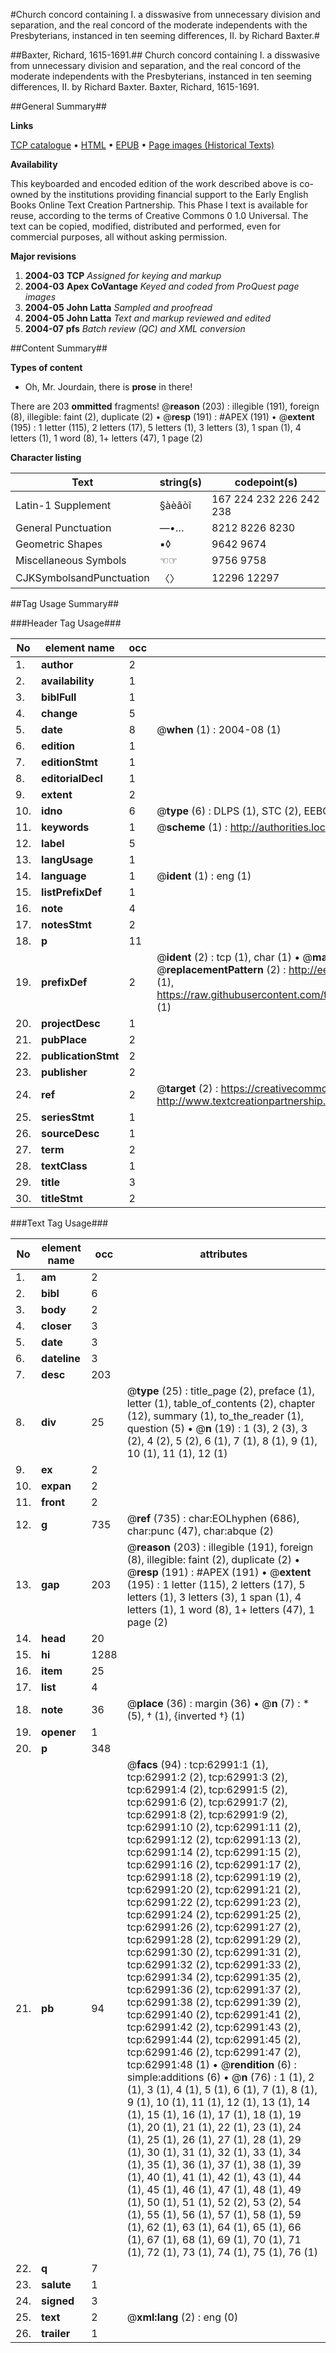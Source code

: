 #Church concord containing I. a disswasive from unnecessary division and separation, and the real concord of the moderate independents with the Presbyterians, instanced in ten seeming differences, II. by Richard Baxter.#

##Baxter, Richard, 1615-1691.##
Church concord containing I. a disswasive from unnecessary division and separation, and the real concord of the moderate independents with the Presbyterians, instanced in ten seeming differences, II. by Richard Baxter.
Baxter, Richard, 1615-1691.

##General Summary##

**Links**

[TCP catalogue](http://www.ota.ox.ac.uk/tcp/)  • 
[HTML](http://tei.it.ox.ac.uk/tcp/Texts-HTML/free/A26/A26897.html)  • 
[EPUB](http://tei.it.ox.ac.uk/tcp/Texts-EPUB/free/A26/A26897.epub) • 
[Page images (Historical Texts)](https://data.historicaltexts.jisc.ac.uk/view?pubId=eebo-12542481e&pageId=eebo-12542481e-62991-1)

**Availability**

This keyboarded and encoded edition of the
	       work described above is co-owned by the institutions
	       providing financial support to the Early English Books
	       Online Text Creation Partnership. This Phase I text is
	       available for reuse, according to the terms of Creative
	       Commons 0 1.0 Universal. The text can be copied,
	       modified, distributed and performed, even for
	       commercial purposes, all without asking permission.

**Major revisions**

1. __2004-03__ __TCP__ *Assigned for keying and markup*
1. __2004-03__ __Apex CoVantage__ *Keyed and coded from ProQuest page images*
1. __2004-05__ __John Latta__ *Sampled and proofread*
1. __2004-05__ __John Latta__ *Text and markup reviewed and edited*
1. __2004-07__ __pfs__ *Batch review (QC) and XML conversion*

##Content Summary##

**Types of content**

  * Oh, Mr. Jourdain, there is **prose** in there!

There are 203 **ommitted** fragments! 
 @__reason__ (203) : illegible (191), foreign (8), illegible: faint (2), duplicate (2)  •  @__resp__ (191) : #APEX (191)  •  @__extent__ (195) : 1 letter (115), 2 letters (17), 5 letters (1), 3 letters (3), 1 span (1), 4 letters (1), 1 word (8), 1+ letters (47), 1 page (2)

**Character listing**


|Text|string(s)|codepoint(s)|
|---|---|---|
|Latin-1 Supplement|§àèâòî|167 224 232 226 242 238|
|General Punctuation|—•…|8212 8226 8230|
|Geometric Shapes|▪◊|9642 9674|
|Miscellaneous Symbols|☜☞|9756 9758|
|CJKSymbolsandPunctuation|〈〉|12296 12297|

##Tag Usage Summary##

###Header Tag Usage###

|No|element name|occ|attributes|
|---|---|---|---|
|1.|__author__|2||
|2.|__availability__|1||
|3.|__biblFull__|1||
|4.|__change__|5||
|5.|__date__|8| @__when__ (1) : 2004-08 (1)|
|6.|__edition__|1||
|7.|__editionStmt__|1||
|8.|__editorialDecl__|1||
|9.|__extent__|2||
|10.|__idno__|6| @__type__ (6) : DLPS (1), STC (2), EEBO-CITATION (1), OCLC (1), VID (1)|
|11.|__keywords__|1| @__scheme__ (1) : http://authorities.loc.gov/ (1)|
|12.|__label__|5||
|13.|__langUsage__|1||
|14.|__language__|1| @__ident__ (1) : eng (1)|
|15.|__listPrefixDef__|1||
|16.|__note__|4||
|17.|__notesStmt__|2||
|18.|__p__|11||
|19.|__prefixDef__|2| @__ident__ (2) : tcp (1), char (1)  •  @__matchPattern__ (2) : ([0-9\-]+):([0-9IVX]+) (1), (.+) (1)  •  @__replacementPattern__ (2) : http://eebo.chadwyck.com/downloadtiff?vid=$1&page=$2 (1), https://raw.githubusercontent.com/textcreationpartnership/Texts/master/tcpchars.xml#$1 (1)|
|20.|__projectDesc__|1||
|21.|__pubPlace__|2||
|22.|__publicationStmt__|2||
|23.|__publisher__|2||
|24.|__ref__|2| @__target__ (2) : https://creativecommons.org/publicdomain/zero/1.0/ (1), http://www.textcreationpartnership.org/docs/. (1)|
|25.|__seriesStmt__|1||
|26.|__sourceDesc__|1||
|27.|__term__|2||
|28.|__textClass__|1||
|29.|__title__|3||
|30.|__titleStmt__|2||


###Text Tag Usage###

|No|element name|occ|attributes|
|---|---|---|---|
|1.|__am__|2||
|2.|__bibl__|6||
|3.|__body__|2||
|4.|__closer__|3||
|5.|__date__|3||
|6.|__dateline__|3||
|7.|__desc__|203||
|8.|__div__|25| @__type__ (25) : title_page (2), preface (1), letter (1), table_of_contents (2), chapter (12), summary (1), to_the_reader (1), question (5)  •  @__n__ (19) : 1 (3), 2 (3), 3 (2), 4 (2), 5 (2), 6 (1), 7 (1), 8 (1), 9 (1), 10 (1), 11 (1), 12 (1)|
|9.|__ex__|2||
|10.|__expan__|2||
|11.|__front__|2||
|12.|__g__|735| @__ref__ (735) : char:EOLhyphen (686), char:punc (47), char:abque (2)|
|13.|__gap__|203| @__reason__ (203) : illegible (191), foreign (8), illegible: faint (2), duplicate (2)  •  @__resp__ (191) : #APEX (191)  •  @__extent__ (195) : 1 letter (115), 2 letters (17), 5 letters (1), 3 letters (3), 1 span (1), 4 letters (1), 1 word (8), 1+ letters (47), 1 page (2)|
|14.|__head__|20||
|15.|__hi__|1288||
|16.|__item__|25||
|17.|__list__|4||
|18.|__note__|36| @__place__ (36) : margin (36)  •  @__n__ (7) : * (5), † (1), {inverted †} (1)|
|19.|__opener__|1||
|20.|__p__|348||
|21.|__pb__|94| @__facs__ (94) : tcp:62991:1 (1), tcp:62991:2 (2), tcp:62991:3 (2), tcp:62991:4 (2), tcp:62991:5 (2), tcp:62991:6 (2), tcp:62991:7 (2), tcp:62991:8 (2), tcp:62991:9 (2), tcp:62991:10 (2), tcp:62991:11 (2), tcp:62991:12 (2), tcp:62991:13 (2), tcp:62991:14 (2), tcp:62991:15 (2), tcp:62991:16 (2), tcp:62991:17 (2), tcp:62991:18 (2), tcp:62991:19 (2), tcp:62991:20 (2), tcp:62991:21 (2), tcp:62991:22 (2), tcp:62991:23 (2), tcp:62991:24 (2), tcp:62991:25 (2), tcp:62991:26 (2), tcp:62991:27 (2), tcp:62991:28 (2), tcp:62991:29 (2), tcp:62991:30 (2), tcp:62991:31 (2), tcp:62991:32 (2), tcp:62991:33 (2), tcp:62991:34 (2), tcp:62991:35 (2), tcp:62991:36 (2), tcp:62991:37 (2), tcp:62991:38 (2), tcp:62991:39 (2), tcp:62991:40 (2), tcp:62991:41 (2), tcp:62991:42 (2), tcp:62991:43 (2), tcp:62991:44 (2), tcp:62991:45 (2), tcp:62991:46 (2), tcp:62991:47 (2), tcp:62991:48 (1)  •  @__rendition__ (6) : simple:additions (6)  •  @__n__ (76) : 1 (1), 2 (1), 3 (1), 4 (1), 5 (1), 6 (1), 7 (1), 8 (1), 9 (1), 10 (1), 11 (1), 12 (1), 13 (1), 14 (1), 15 (1), 16 (1), 17 (1), 18 (1), 19 (1), 20 (1), 21 (1), 22 (1), 23 (1), 24 (1), 25 (1), 26 (1), 27 (1), 28 (1), 29 (1), 30 (1), 31 (1), 32 (1), 33 (1), 34 (1), 35 (1), 36 (1), 37 (1), 38 (1), 39 (1), 40 (1), 41 (1), 42 (1), 43 (1), 44 (1), 45 (1), 46 (1), 47 (1), 48 (1), 49 (1), 50 (1), 51 (1), 52 (2), 53 (2), 54 (1), 55 (1), 56 (1), 57 (1), 58 (1), 59 (1), 62 (1), 63 (1), 64 (1), 65 (1), 66 (1), 67 (1), 68 (1), 69 (1), 70 (1), 71 (1), 72 (1), 73 (1), 74 (1), 75 (1), 76 (1)|
|22.|__q__|7||
|23.|__salute__|1||
|24.|__signed__|3||
|25.|__text__|2| @__xml:lang__ (2) : eng (0)|
|26.|__trailer__|1||
